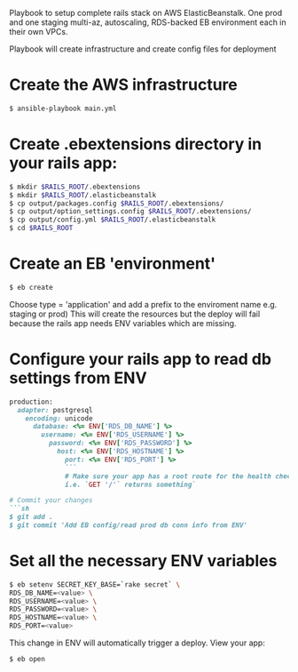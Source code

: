 Playbook to setup complete rails stack on AWS ElasticBeanstalk.  One prod and one staging multi-az, autoscaling, RDS-backed EB environment each in their own VPCs.

Playbook will create infrastructure and create config files for deployment
# Create the AWS infrastructure
```sh
$ ansible-playbook main.yml
```

# Create .ebextensions directory in your rails app:
```sh
$ mkdir $RAILS_ROOT/.ebextensions
$ mkdir $RAILS_ROOT/.elasticbeanstalk
$ cp output/packages.config $RAILS_ROOT/.ebextensions/
$ cp output/option_settings.config $RAILS_ROOT/.ebextensions/
$ cp output/config.yml $RAILS_ROOT/.elasticbeanstalk
$ cd $RAILS_ROOT
```

# Create an EB 'environment'
```sh
$ eb create
```
Choose type = 'application' and add a prefix to the enviroment name e.g. staging or prod)
This will create the resources but the deploy will fail because the rails app needs ENV variables which are missing.
# Configure your rails app to read db settings from ENV
```ruby
production:
  adapter: postgresql
    encoding: unicode
      database: <%= ENV['RDS_DB_NAME'] %>
        username: <%= ENV['RDS_USERNAME'] %>
          password: <%= ENV['RDS_PASSWORD'] %>
            host: <%= ENV['RDS_HOSTNAME'] %>
              port: <%= ENV['RDS_PORT'] %>
              ```
              # Make sure your app has a root route for the health check.
              i.e. `GET '/'` returns something`

# Commit your changes
```sh
$ git add .
$ git commit 'Add EB config/read prod db conn info from ENV'
```
# Set all the necessary ENV variables
```sh
$ eb setenv SECRET_KEY_BASE=`rake secret` \
RDS_DB_NAME=<value> \
RDS_USERNAME=<value> \
RDS_PASSWORD=<value> \
RDS_HOSTNAME=<value> \
RDS_PORT=<value>
```

This change in ENV will automatically trigger a deploy. View your app:
```sh
$ eb open
```

